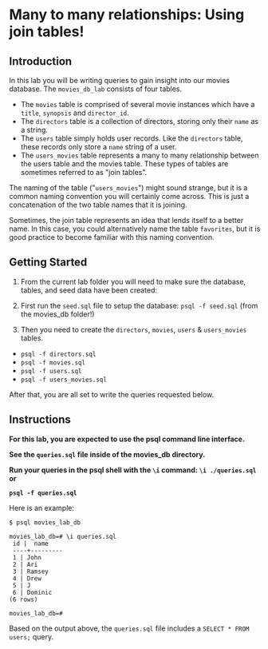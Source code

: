 # Many to many relationships: Using join tables!

## Introduction

In this lab you will be writing queries to gain insight into our movies database. The `movies_db_lab` consists of four tables.

- The `movies` table is comprised of several movie instances which have a `title`, `synopsis` and `director_id`.
- The `directors` table is a collection of directors, storing only their `name` as a string.
- The `users` table simply holds user records. Like the `directors` table, these records only store a `name` string of a user. 
- The `users_movies` table represents a many to many relationship between the users table and the movies table. These types of tables are sometimes referred to as "join tables". 

The naming of the table ("`users_movies`") might sound strange, but it is a common naming convention you will certainly come across. This is just a concatenation of the two table names that it is joining. 

Sometimes, the join table represents an idea that lends itself to a better name. In this case, you could alternatively name the table `favorites`, but it is good practice to become familiar with this naming convention.

## Getting Started
1. From the current lab folder you will need to make sure the database, tables, and seed data have been created:

1. First run the `seed.sql` file to setup the database: `psql -f seed.sql` (from the movies_db folder!)

2.  Then you need to create the `directors`, `movies`, `users` & `users_movies` tables.
- `psql -f directors.sql`
- `psql -f movies.sql`
- `psql -f users.sql`
- `psql -f users_movies.sql`

After that, you are all set to write the queries requested below.

## Instructions
**For this lab, you are expected to use the psql command line interface.**

**See the `queries.sql` file inside of the movies_db directory.**

**Run your queries in the psql shell with the `\i` command: `\i ./queries.sql` or**

**`psql -f queries.sql`**

Here is an example:

```
$ psql movies_lab_db

movies_lab_db=# \i queries.sql
 id |  name
 ----+---------
 1 | John
 2 | Ari
 3 | Ramsey
 4 | Drew
 5 | J
 6 | Dominic
(6 rows)

movies_lab_db=#
```

Based on the output above, the `queries.sql` file includes a `SELECT * FROM users;` query.

